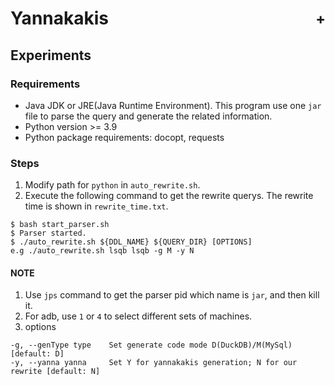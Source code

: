 <h1 style="display: flex; justify-content: space-between; align-items: center;">
  <span>Yannakakis</span>
  <sup>+</sup>
</h1>

## Experiments

### Requirements
- Java JDK or JRE(Java Runtime Environment). This program use one `jar` file to parse the query and generate the related information.
- Python version >= 3.9
- Python package requirements: docopt, requests

### Steps
1. Modify path for `python` in `auto_rewrite.sh`.
2. Execute the following command to get the rewrite querys. The rewrite time is shown in `rewrite_time.txt`.
```
$ bash start_parser.sh
$ Parser started.
$ ./auto_rewrite.sh ${DDL_NAME} ${QUERY_DIR} [OPTIONS]
e.g ./auto_rewrite.sh lsqb lsqb -g M -y N
```

#### NOTE
 1. Use `jps` command to get the parser pid which name is `jar`, and then kill it. 
 2. For adb, use `1` or `4` to select different sets of machines. 
 3. options
```
-g, --genType type    Set generate code mode D(DuckDB)/M(MySql) [default: D]
-y, --yanna yanna     Set Y for yannakakis generation; N for our rewrite [default: N]
```
